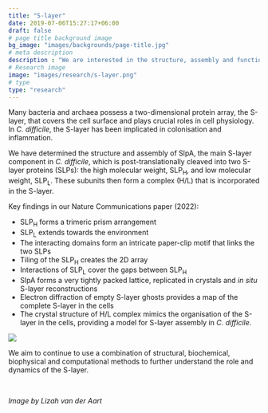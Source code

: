 ```yaml
---
title: "S-layer"
date: 2019-07-06T15:27:17+06:00
draft: false
# page title background image
bg_image: "images/backgrounds/page-title.jpg"
# meta description
description : "We are interested in the structure, assembly and function of the paracrystalline layer that covers *C. difficile* cells - the S-layer."
# Research image
image: "images/research/s-layer.png"
# type
type: "research"
---
```


Many bacteria and archaea possess a two-dimensional protein array, the S-layer, that covers the cell surface and plays crucial roles in cell physiology. In *C. difficile*, the S-layer has been implicated in colonisation and inflammation.

We have determined the structure and assembly of SlpA, the main S-layer component in *C. difficile*, which is post-translationally cleaved into two S-layer proteins (SLPs): the high molecular weight, SLP<sub>H</sub>, and low molecular weight, SLP<sub>L</sub>. These subunits then form a complex (H/L) that is incorporated in the S-layer.

Key findings in our Nature Communications paper (2022):


<div id="viewer" class="protein-viewer"></div>

<!-- Protein viewer -->
<script type='text/javascript' src='/js/bio-pv.min.js'></script>

<script type='text/javascript'>
var options = {
  width: 600,
  height: 500,
  antialias: true,
  quality : 'medium'
};
var viewer = pv.Viewer(document.getElementById('viewer'), options);

function loadPDB() {
  pv.io.fetchPdb('/pdbs/CD630HL_final.pdb', function(structure) {
      viewer.cartoon('protein', structure, { color : color.byChain() });
      viewer.autoZoom();
      viewer.centerOn(structure);
      
  });
}
document.addEventListener('DOMContentLoaded', loadPDB);
</script>

- SLP<sub>H</sub> forms a trimeric prism arrangement
- SLP<sub>L</sub> extends towards the environment
- The interacting domains form an intricate paper-clip motif that links the two SLPs
- Tiling of the SLP<sub>H</sub> creates the 2D array
- Interactions of SLP<sub>L</sub> cover the gaps between SLP<sub>H</sub> 
- SlpA forms a very tightly packed lattice, replicated in crystals and *in situ* S-layer reconstructions
- Electron diffraction of empty S-layer ghosts provides a map of the complete S-layer in the cells
-  The crystal structure of H/L complex mimics the organisation of the S-layer in the cells, providing a model for S-layer assembly in *C. difficile*.

![](/images/research/Slayer_structure.jpg)


We aim to continue to use a combination of structural, biochemical, biophysical and computational methods to further understand the role and dynamics of the S-layer.

&nbsp;

*Image by Lizah van der Aart*
